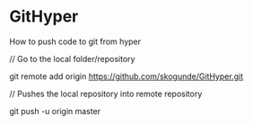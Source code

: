 # GitHyper
How to push code to git from hyper

// Go to the local folder/repository

git remote add origin https://github.com/skogunde/GitHyper.git

// Pushes the local repository into remote repository

git push -u origin master
